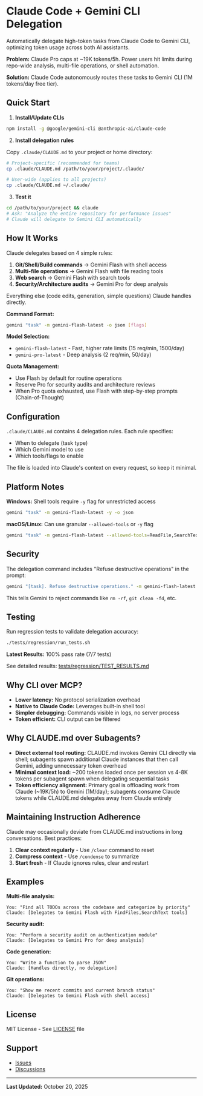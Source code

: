 # Claude Code + Gemini CLI Delegation

Automatically delegate high-token tasks from Claude Code to Gemini CLI, optimizing token usage across both AI assistants.

**Problem:** Claude Pro caps at ~19K tokens/5h. Power users hit limits during repo-wide analysis, multi-file operations, or shell automation.

**Solution:** Claude Code autonomously routes these tasks to Gemini CLI (1M tokens/day free tier).

## Quick Start

1. **Install/Update CLIs**
```bash
npm install -g @google/gemini-cli @anthropic-ai/claude-code
```

2. **Install delegation rules**

Copy `.claude/CLAUDE.md` to your project or home directory:

```bash
# Project-specific (recommended for teams)
cp .claude/CLAUDE.md /path/to/your/project/.claude/

# User-wide (applies to all projects)
cp .claude/CLAUDE.md ~/.claude/
```

3. **Test it**
```bash
cd /path/to/your/project && claude
# Ask: "Analyze the entire repository for performance issues"
# Claude will delegate to Gemini CLI automatically
```

## How It Works

Claude delegates based on 4 simple rules:

1. **Git/Shell/Build commands** → Gemini Flash with shell access
2. **Multi-file operations** → Gemini Flash with file reading tools
3. **Web search** → Gemini Flash with search tools
4. **Security/Architecture audits** → Gemini Pro for deep analysis

Everything else (code edits, generation, simple questions) Claude handles directly.

**Command Format:**
```bash
gemini "task" -m gemini-flash-latest -o json [flags]
```

**Model Selection:**
- `gemini-flash-latest` - Fast, higher rate limits (15 req/min, 1500/day)
- `gemini-pro-latest` - Deep analysis (2 req/min, 50/day)

**Quota Management:**
- Use Flash by default for routine operations
- Reserve Pro for security audits and architecture reviews
- When Pro quota exhausted, use Flash with step-by-step prompts (Chain-of-Thought)

## Configuration

`.claude/CLAUDE.md` contains 4 delegation rules. Each rule specifies:
- When to delegate (task type)
- Which Gemini model to use
- Which tools/flags to enable

The file is loaded into Claude's context on every request, so keep it minimal.

## Platform Notes

**Windows:** Shell tools require `-y` flag for unrestricted access
```bash
gemini "task" -m gemini-flash-latest -y -o json
```

**macOS/Linux:** Can use granular `--allowed-tools` or `-y` flag
```bash
gemini "task" -m gemini-flash-latest --allowed-tools=ReadFile,SearchText -o json
```

## Security

The delegation command includes "Refuse destructive operations" in the prompt:
```bash
gemini "[task]. Refuse destructive operations." -m gemini-flash-latest -y -o json
```

This tells Gemini to reject commands like `rm -rf`, `git clean -fd`, etc.

## Testing

Run regression tests to validate delegation accuracy:

```bash
./tests/regression/run_tests.sh
```

**Latest Results:** 100% pass rate (7/7 tests)

See detailed results: [tests/regression/TEST_RESULTS.md](tests/regression/TEST_RESULTS.md)

## Why CLI over MCP?

- **Lower latency:** No protocol serialization overhead
- **Native to Claude Code:** Leverages built-in shell tool
- **Simpler debugging:** Commands visible in logs, no server process
- **Token efficient:** CLI output can be filtered

## Why CLAUDE.md over Subagents?

- **Direct external tool routing:** CLAUDE.md invokes Gemini CLI directly via shell; subagents spawn additional Claude instances that then call Gemini, adding unnecessary token overhead
- **Minimal context load:** ~200 tokens loaded once per session vs 4-8K tokens per subagent spawn when delegating sequential tasks
- **Token efficiency alignment:** Primary goal is offloading work from Claude (~19K/5h) to Gemini (1M/day); subagents consume Claude tokens while CLAUDE.md delegates away from Claude entirely

## Maintaining Instruction Adherence

Claude may occasionally deviate from CLAUDE.md instructions in long conversations. Best practices:

1. **Clear context regularly** - Use `/clear` command to reset
2. **Compress context** - Use `/condense` to summarize
3. **Start fresh** - If Claude ignores rules, clear and restart

## Examples

**Multi-file analysis:**
```
You: "Find all TODOs across the codebase and categorize by priority"
Claude: [Delegates to Gemini Flash with FindFiles,SearchText tools]
```

**Security audit:**
```
You: "Perform a security audit on authentication module"
Claude: [Delegates to Gemini Pro for deep analysis]
```

**Code generation:**
```
You: "Write a function to parse JSON"
Claude: [Handles directly, no delegation]
```

**Git operations:**
```
You: "Show me recent commits and current branch status"
Claude: [Delegates to Gemini Flash with shell access]
```

## License

MIT License - See [LICENSE](LICENSE) file

## Support

- [Issues](https://github.com/carlosduplar/claude-gemini-delegation/issues)
- [Discussions](https://github.com/carlosduplar/claude-gemini-delegation/discussions)

---

**Last Updated:** October 20, 2025
